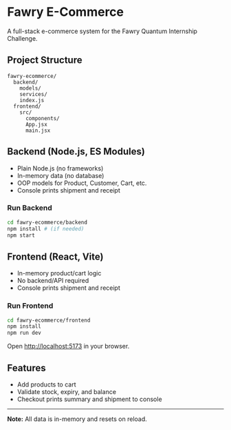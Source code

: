 # Fawry E-Commerce

A full-stack e-commerce system for the Fawry Quantum Internship Challenge.

## Project Structure

```
fawry-ecommerce/
  backend/
    models/
    services/
    index.js
  frontend/
    src/
      components/
      App.jsx
      main.jsx
```

## Backend (Node.js, ES Modules)
- Plain Node.js (no frameworks)
- In-memory data (no database)
- OOP models for Product, Customer, Cart, etc.
- Console prints shipment and receipt

### Run Backend
```sh
cd fawry-ecommerce/backend
npm install # (if needed)
npm start
```

## Frontend (React, Vite)
- In-memory product/cart logic
- No backend/API required
- Console prints shipment and receipt

### Run Frontend
```sh
cd fawry-ecommerce/frontend
npm install
npm run dev
```

Open [http://localhost:5173](http://localhost:5173) in your browser.

## Features
- Add products to cart
- Validate stock, expiry, and balance
- Checkout prints summary and shipment to console

---

**Note:** All data is in-memory and resets on reload. 